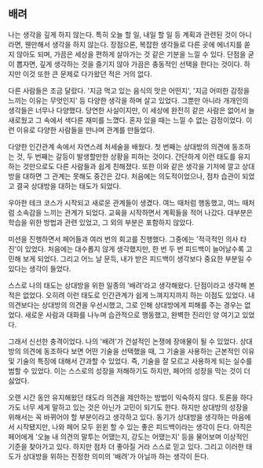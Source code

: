 ## 배려

나는 생각을 깊게 하지 않는다. 특히 오늘 할 일, 내일 할 일 등 계획과 관련된 것이 아니라면, 웬만해서 생각을 하지 않는다. 장점으론, 복잡한 생각들로 다른 곳에 에너지를 쏟지 않아도 되며, 가끔은 세상을 편하게 살아가는 것 같은 기분을 느낄 수 있다. 단점을 굳이 뽑자면, 깊게 생각하는 것을 즐기지 않아 가끔은 충동적인 선택을 한다는 것이다. 하지만 이것 또한 큰 문제로 다가왔던 적은 거의 없다.



다른 사람들은 조금 달랐다. '지금 먹고 있는 음식의 맛은 어떤지', '지금 어떠한 감정을 느끼는 이유는 무엇인지' 등 다양한 생각을 하며 살고 있었다. 그뿐만 아니라 개개인의 생각들은 너무나 다양했다. 당연한 사실이지만, 이 세상에 완전히 같은 사람은 없어서 늘 새로웠고 그 속에서 색다른 재미를 느꼈다. 혼자 있을 때는 느낄 수 없는 감정이었다. 이런 이유로 다양한 사람들을 만나며 관계를 만들었다.



다양한 인간관계 속에서 자연스레 처세술을 배웠다. 첫 번째는 상대방의 의견에 동조하는 것, 두 번째는 갈등이 발생할만한 상황을 피하는 것이다. 간단하게 이런 태도를 유지하는 것만으로도 다른 사람들과 쉽게 친해졌다. 또한 이와 같은 생각을 기저에 깔고 상대방을 대하면 그 관계는 못해도 중간은 갔다. 처음에는 의도적이었으나, 점차 습관이 되었고 결국 상대방을 대하는 태도가 되었다.



우아한 테크 코스가 시작되고 새로운 관계들이 생겼다. 여느 때처럼 행동했고, 여느 때처럼 소속감을 느끼는 관계가 되었다. 교육을 시작하면서 계획들을 적어 나갔다. 대부분은 학습을 위한 방법과 관련 있었고, 그 외의 부분은 포함하지 않았다. 



미션을 진행하면서 페어들과 여러 번의 회고를 진행했다. 그중에는 '적극적인 의사 타진'이 있었다. 처음에는 대수롭지 않게 생각했지만, 한 번 두 번 피드백이 늘어날수록 고민해 보게 되었다. 그리고 어느 날 문득, 내가 받은 피드백이 생각보다 중요한 부분일 수 있다는 생각이 들었다. 



스스로 나의 태도는 상대방을 위한 일종의 '배려'라고 생각해왔다. 단점이라고 생각해 본 적은 없었다. 오히려 이런 태도로 인간관계가 쉽게 느껴지지까지 하는 이점도 있었다. 내 의견보다는 상대방의 의견을 우선시했고, 그로 인해 상대방에게 피해를 주는 경우는 없었다. 새로운 사람과 대화를 나누며 습관적으로 행동했고, 완벽한 진리인 양 여기고 있었다.



그래서 신선한 충격이었다. 나의 '배려'가 건설적인 논쟁에 장애물이 될 수 있었다. 상대방의 의견에 동조하다 보면 어떤 기술을 선택했을 때, 그 기술을 사용하는 근본적인 이유 및 기술의 특징에 대해서 간과할 수 있었다. 즉, 기술을 잘 모르고 사용하게 되는 실수를 범할 수 있었다. 이는 스스로의 성장을 저해하기도 하지만, 페어의 성장을 막는 것이 더 싫었다.



오랜 시간 동안 유지해왔던 태도라 의견을 제안하는 방법이 익숙하지 않다. 토론을 하다가도 너무 세게 말하고 있는 것은 아닌가 고민이 되기도 한다. 하지만 상대방의 성장을 위해서는 꼭 바뀌어야 할 부분이라고 생각하고 있다. 동기가 상대방을 생각하는 마음에서 시작됐지만, 나와 페어 모두 윈윈 할 수 있는 좋은 피드백이라는 생각이 든다. 아직은 페어에게 '오늘 내 의견의 말투는 어땠는지, 강도는 어땠는지' 등을 물어보며 이상적인 기준을 찾아가고 있다. 하지만 점차 더 좋아질 거라 스스로 믿고 있다. 그리고 이러한 태도가 상대방을 위하는 진정한 의미의 '배려'가 아닐까 하는 생각이 든다.